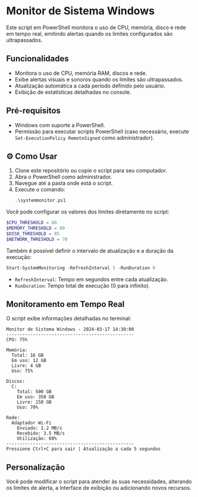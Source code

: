 # Monitor de Sistema Windows

Este script em PowerShell monitora o uso de CPU, memória, disco e rede em tempo real, emitindo alertas quando os limites configurados são ultrapassados.

## Funcionalidades
- Monitora o uso de CPU, memória RAM, discos e rede.
- Exibe alertas visuais e sonoros quando os limites são ultrapassados.
- Atualização automática a cada período definido pelo usuário.
- Exibição de estatísticas detalhadas no console.

## Pré-requisitos
- Windows com suporte a PowerShell.
- Permissão para executar scripts PowerShell (caso necessário, execute `Set-ExecutionPolicy RemoteSigned` como administrador).

## ⚙️ Como Usar
1. Clone este repositório ou copie o script para seu computador.
2. Abra o PowerShell como administrador.
3. Navegue até a pasta onde está o script.
4. Execute o comando:
   ```powershell
   .\systemmonitor.ps1
   ```

Você pode configurar os valores dos limites diretamente no script:
```powershell
$CPU_THRESHOLD = 80        
$MEMORY_THRESHOLD = 80    
$DISK_THRESHOLD = 85       
$NETWORK_THRESHOLD = 70   
```

Também é possível definir o intervalo de atualização e a duração da execução:
```powershell
Start-SystemMonitoring -RefreshInterval 5 -RunDuration 0
```
- `RefreshInterval`: Tempo em segundos entre cada atualização.
- `RunDuration`: Tempo total de execução (0 para infinito).

## Monitoramento em Tempo Real
O script exibe informações detalhadas no terminal:
```
Monitor de Sistema Windows - 2024-03-17 14:30:00
------------------------------------------------
CPU: 75%

Memória:
  Total: 16 GB
  Em uso: 12 GB
  Livre: 4 GB
  Uso: 75%

Discos:
  C:
    Total: 500 GB
    Em uso: 350 GB
    Livre: 150 GB
    Uso: 70%

Rede:
  Adaptador Wi-Fi
    Enviado: 1.2 MB/s
    Recebido: 3.5 MB/s
    Utilização: 60%
------------------------------------------------
Pressione Ctrl+C para sair | Atualização a cada 5 segundos
```

## Personalização
Você pode modificar o script para atender às suas necessidades, alterando os limites de alerta, a interface de exibição ou adicionando novos recursos.
